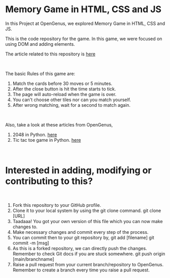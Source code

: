 # Memory Game in HTML, CSS and JS

In this Project at OpenGenus, we explored Memory Game in HTML, CSS and JS.

This is the code repository for the game. In this game, we were focused on using DOM and adding elements. 

The article related to this repository is [here](https://iq.opengenus.org/memory-game-using-js-and-html/)

<br>

The basic Rules of this game are:

<ol>
        <li> Match the cards before 30 moves or 5 minutes.</li>
        <li> After the close button is hit the time starts to tick. </li>
        <li> The page will auto-reload when the game is over. </li>
        <li> You can't choose other tiles nor can you match yourself.</li>
        <li> After wrong matching, wait for a second to match again. </li>
</ol>

<br>

Also, take a look at these  articles from OpenGenus,


1. 2048 in Python. [here](https://iq.opengenus.org/2048-in-python/)
2. Tic tac toe game in Python. [here](https://iq.opengenus.org/tic-tac-toe-game-in-python/)


<br>

# Interested in adding, modifying or contributing to this?
<br>
<ol>
<li>Fork this repository to your GitHub profile.</li>
<li>Clone it to your local system by using the git clone command. git clone [URL]</li>
<li>Taadaaa! You got your own version of this file which you can now make changes to.</li>
<li>Make necessary changes and commit every step of the process.</li>
<li>You can commit then to your git repository by, git add [filename] git commit -m [msg]</li>
<li>As this is a forked repository, we can directly push the changes. Remember to check Git docs if you are stuck somewhere. git push origin [main/branchname]</li>
<li>Raise a pull request from your current branch/repository to OpenGenus. Remember to create a branch every time you raise a pull request.</li>
<ol>
